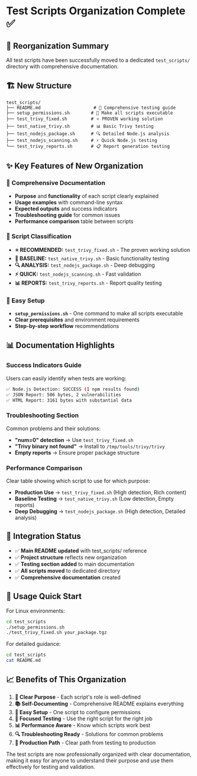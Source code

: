 # Test Scripts Organization Complete ✅

## 📁 **Reorganization Summary**

All test scripts have been successfully moved to a dedicated `test_scripts/` directory with comprehensive documentation.

## 🏗️ **New Structure**

```
test_scripts/
├── README.md                    # 📖 Comprehensive testing guide
├── setup_permissions.sh        # 🔧 Make all scripts executable
├── test_trivy_fixed.sh         # ⭐ PROVEN working solution
├── test_native_trivy.sh        # 📊 Basic Trivy testing
├── test_nodejs_package.sh      # 🔍 Detailed Node.js analysis
├── test_nodejs_scanning.sh     # ⚡ Quick Node.js testing
└── test_trivy_reports.sh       # 📋 Report generation testing
```

## ✨ **Key Features of New Organization**

### **📖 Comprehensive Documentation**
- **Purpose** and **functionality** of each script clearly explained
- **Usage examples** with command-line syntax
- **Expected outputs** and success indicators
- **Troubleshooting guide** for common issues
- **Performance comparison** table between scripts

### **🎯 Script Classification**
- **⭐ RECOMMENDED:** `test_trivy_fixed.sh` - The proven working solution
- **🔧 BASELINE:** `test_native_trivy.sh` - Basic functionality testing
- **🔍 ANALYSIS:** `test_nodejs_package.sh` - Deep debugging
- **⚡ QUICK:** `test_nodejs_scanning.sh` - Fast validation
- **📊 REPORTS:** `test_trivy_reports.sh` - Report quality testing

### **🚀 Easy Setup**
- **`setup_permissions.sh`** - One command to make all scripts executable
- **Clear prerequisites** and environment requirements
- **Step-by-step workflow** recommendations

## 📊 **Documentation Highlights**

### **Success Indicators Guide**
Users can easily identify when tests are working:
```bash
✅ Node.js Detection: SUCCESS (1 npm results found)  
✅ JSON Report: 506 bytes, 2 vulnerabilities
✅ HTML Report: 3161 bytes with substantial data
```

### **Troubleshooting Section**
Common problems and their solutions:
- **"num=0" detection** → Use `test_trivy_fixed.sh`
- **"Trivy binary not found"** → Install to `/tmp/tools/trivy/trivy`
- **Empty reports** → Ensure proper package structure

### **Performance Comparison**
Clear table showing which script to use for which purpose:
- **Production Use** → `test_trivy_fixed.sh` (High detection, Rich content)
- **Baseline Testing** → `test_native_trivy.sh` (Low detection, Empty reports)
- **Deep Debugging** → `test_nodejs_package.sh` (High detection, Detailed analysis)

## 🔄 **Integration Status**

- ✅ **Main README updated** with test_scripts/ reference
- ✅ **Project structure** reflects new organization
- ✅ **Testing section added** to main documentation
- ✅ **All scripts moved** to dedicated directory
- ✅ **Comprehensive documentation** created

## 🎯 **Usage Quick Start**

For Linux environments:
```bash
cd test_scripts
./setup_permissions.sh
./test_trivy_fixed.sh your_package.tgz
```

For detailed guidance:
```bash
cd test_scripts
cat README.md
```

## 📈 **Benefits of This Organization**

1. **🎯 Clear Purpose** - Each script's role is well-defined
2. **📚 Self-Documenting** - Comprehensive README explains everything
3. **🔧 Easy Setup** - One script to configure permissions
4. **🎯 Focused Testing** - Use the right script for the right job
5. **📊 Performance Aware** - Know which scripts work best
6. **🔍 Troubleshooting Ready** - Solutions for common problems
7. **🚀 Production Path** - Clear path from testing to production

The test scripts are now professionally organized with clear documentation, making it easy for anyone to understand their purpose and use them effectively for testing and validation.